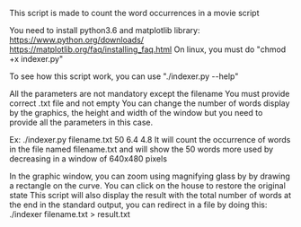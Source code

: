 This script is made to count the word occurrences in a movie script

You need to install python3.6 and matplotlib library:
https://www.python.org/downloads/
https://matplotlib.org/faq/installing_faq.html
On linux, you must do "chmod +x indexer.py"

To see how this script work, you can use "./indexer.py --help"

All the parameters are not mandatory except the filename
You must provide correct .txt file and not empty
You can change the number of words display by the graphics, the height and width of the window but you need to provide all the parameters in this case.

Ex: ./indexer.py filename.txt 50 6.4 4.8
It will count the occurrence of words in the file named filename.txt and will show the 50 words more used by decreasing in a window of 640x480 pixels

In the graphic window, you can zoom using magnifying glass by by drawing a rectangle on the curve.
You can click on the house to restore the original state
This script will also display the result with the total number of words at the end in the standard output, you can redirect in a file by doing this: ./indexer filename.txt > result.txt
